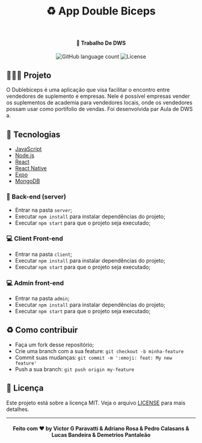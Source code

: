 <h1 align="center">
   ♻️ App Double Biceps
</h1>
<h1 align="center">
    <img alt="" src=".github/1.png" />
</h1>

<h4 align="center">
  🚀 Trabalho De DWS
</h4>

<p align="center">
  <img alt="GitHub language count" src="https://img.shields.io/github/languages/count/guuhx97/aircnc">
  <img alt="License" src="https://img.shields.io/badge/license-MIT-brightgreen">
</p>

## 👨🏼‍💻 Projeto

O Dublebiceps é uma aplicação que visa facilitar o encontro entre vendedores de suplemento e empresas. Nele é possível empresas vender os suplementos de academia para vendedores locais, onde os vendedores possam usar como portifolio de vendas. Foi desenvolvida par Aula de DWS a.

## 🔨 Tecnologias

-   [JavaScript](https://developer.mozilla.org/pt-BR/docs/Aprender/JavaScript)
-   [Node.js](https://nodejs.org/en/)
-   [React](https://pt-br.reactjs.org/)
-   [React Native](https://reactnative.dev/)
-   [Expo](https://expo.io/)
-   [MongoDB](https://www.mongodb.org)

### 🔧 Back-end (server)

-   Entrar na pasta `server`;
-   Executar `npm install` para instalar dependências do projeto;
-   Executar `npm start` para que o projeto seja executado;

### 💻 Client Front-end

-   Entrar na pasta `client`;
-   Executar `npm install` para instalar dependências do projeto;
-   Executar `npm start` para que o projeto seja executado;
### 💻 Admin front-end

-   Entrar na pasta `admin`;
-   Executar `npm install` para instalar dependências do projeto;
-   Executar `npm start` para que o projeto seja executado;

## ♻️ Como contribuir

-   Faça um fork desse repositório;
-   Crie uma branch com a sua feature: `git checkout -b minha-feature`
-   Commit suas mudanças: `git commit -m ':emoji: feat: My new feature'`
-   Push a sua branch: `git push origin my-feature`

## 📝 Licença

Este projeto está sobre a licença MIT. Veja o arquivo [LICENSE](LICENSE.md) para mais detalhes.

---

<h4 align="center">
  Feito com ❤️ by Victor G Paravatti & Adriano Rosa & Pedro Calasans & Lucas Bandeira & Demetrios Pantaleão
